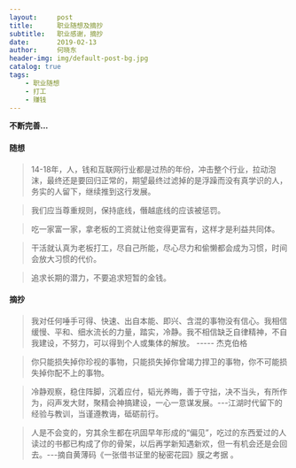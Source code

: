 ```yaml
---
layout:     post
title:      职业随想及摘抄
subtitle:   职业感谢，摘抄
date:       2019-02-13
author:     何晓东
header-img: img/default-post-bg.jpg
catalog: true
tags:
    - 职业随想
    - 打工
    - 赚钱
---
```


<i class='icon-heart-empty'></i> **不断完善...** <i class="icon-adjust"></i>

#### 随想                                                          
> 14-18年，人，钱和互联网行业都是过热的年份，冲击整个行业，拉动泡沫，最终还是要回归正常的，期望最终过滤掉的是浮躁而没有真学识的人，务实的人留下，继续推到这行发展。

> 我们应当尊重规则，保持底线，僭越底线的应该被惩罚。

> 吃一家富一家，拿老板的工资就让他变得更富有，这样才是利益共同体。

> 干活就认真为老板打工，尽自己所能，尽心尽力和偷懒都会成为习惯，时间会放大习惯的代价。

> 追求长期的潜力，不要追求短暂的金钱。

#### 摘抄
> 我对任何唾手可得、快速、出自本能、即兴、含混的事物没有信心。我相信缓慢、平和、细水流长的力量，踏实，冷静。我不相信缺乏自律精神，不自我建设，不努力，可以得到个人或集体的解放。
                                                            ----- 杰克伯格
                                                            
> 你只能损失掉你珍视的事物，只能损失掉你曾竭力捍卫的事物，你不可能损失掉你配不上的事物。

> 冷静观察，稳住阵脚，沉着应付，韬光养晦，善于守拙，决不当头，有所作为，闷声发大财，聚精会神搞建设，一心一意谋发展。---江湖时代留下的经验与教训，当谨遵教诲，砥砺前行。

> 人是不会变的，穷其余生都在巩固早年形成的“偏见”，吃过的东西爱过的人读过的书都已构成了你的骨架，以后再学新知遇新欢，但一有机会还是会回去。---摘自黄薄码《一张借书证里的秘密花园》膜之考据 。
